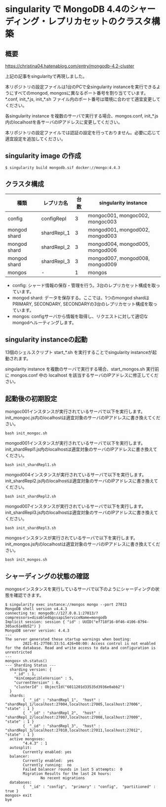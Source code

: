 # singularity で MongoDB 4.4のシャーディング・レプリカセットのクラスタ構築
## 概要
https://christina04.hatenablog.com/entry/mongodb-4.2-cluster

上記の記事をsingularityで再現しました。

本リポジトリの設定ファイルは1台のPCで全singularity instanceを実行できるようにすべてのmongod, mongosに異なるポート番号を割り当てています。
\*.conf, init_\*.js, init_\*.sh ファイル内のポート番号は環境に合わせて適宜変更してください。

各singularity instance を複数のサーバで実行する場合、mongos.conf, init_\*.js 内のlocalhostを各サーバのIPアドレスに変更してください。

本リポジトリの設定ファイルでは認証の設定を行っておりません。必要に応じて適宜設定を追加してください。

## singularity image の作成
```
$ singularity build mongodb.sif docker://mongo:4.4.3
```

## クラスタ構成
| 種類 | レプリカ名 | 台数 | singularity instance |
----|----|----|----
| config | configRepl | 3 | mongoc001, mongoc002, mongoc003 |
| mongod shard | shardRepl_1 | 3 | mongod001, mongod002, mongod003 |
| mongod shard | shardRepl_2 | 3 | mongod004, mongod005, mongod006 |
| mongod shard | shardRepl_3 | 3 | mongod007, mongod008, mongod009 |
| mongos | - | 1 | mongos |

- config: シャード情報の保存・管理を行う。3台のレプリカセット構成を取っています。
- mongod shard: データを保存する。ここでは、1つのmongod shardはPRIMARY, SECONDARY, SECONDARYの3台のレプリカセット構成を取っています。
- mongos: configサーバから情報を取得し、リクエストに対して適切なmongodへルーティングします。

## singularity instanceの起動
13個のシェルスクリプト start_\*.sh を実行することでsingularity instanceが起動されます。

singularity instance を複数のサーバで実行する場合、start_mongos.sh 実行前に mongos.conf 中の localhost を該当するサーバのIPアドレスに修正してください。

## 起動後の初期設定

mongoc001インスタンスが実行されているサーバで以下を実行します。init_mongoc.js内のlocalhostは適宜対象のサーバのIPアドレスに書き換えてください。

```
bash init_mongoc.sh
```

mongod001インスタンスが実行されているサーバで以下を実行します。init_shardRepl1.js内のlocalhostは適宜対象のサーバのIPアドレスに書き換えてください。

```
bash init_shardRepl1.sh
```

mongod004インスタンスが実行されているサーバで以下を実行します。init_shardRepl2.js内のlocalhostは適宜対象のサーバのIPアドレスに書き換えてください。

```
bash init_shardRepl2.sh
```

mongod007インスタンスが実行されているサーバで以下を実行します。init_shardRepl3.js内のlocalhostは適宜対象のサーバのIPアドレスに書き換えてください。

```
bash init_shardRepl3.sh
```

mongosインスタンスが実行されているサーバで以下を実行します。init_mongos.js内のlocalhostは適宜対象のサーバのIPアドレスに書き換えてください。

```
bash init_mongos.sh
```

## シャーディングの状態の確認
mongosインスタンスを実行しているサーバで以下のようにシャーディングの状態を確認できます。

```
$ singularity exec instance://mongos mongo --port 27013
MongoDB shell version v4.4.3
connecting to: mongodb://127.0.0.1:27013/?compressors=disabled&gssapiServiceName=mongodb
Implicit session: session { "id" : UUID("ef718f16-0f46-4106-8794-305ac61e0b52") }
MongoDB server version: 4.4.3
---
The server generated these startup warnings when booting: 
        2021-01-27T08:33:51.426+00:00: Access control is not enabled for the database. Read and write access to data and configuration is unrestricted
---
mongos> sh.status()
--- Sharding Status --- 
  sharding version: {
  	"_id" : 1,
  	"minCompatibleVersion" : 5,
  	"currentVersion" : 6,
  	"clusterId" : ObjectId("6011201d33535d3936e0abb2")
  }
  shards:
        {  "_id" : "shardRepl_1",  "host" : "shardRepl_1/localhost:27004,localhost:27005,localhost:27006",  "state" : 1 }
        {  "_id" : "shardRepl_2",  "host" : "shardRepl_2/localhost:27007,localhost:27008,localhost:27009",  "state" : 1 }
        {  "_id" : "shardRepl_3",  "host" : "shardRepl_3/localhost:27010,localhost:27011,localhost:27012",  "state" : 1 }
  active mongoses:
        "4.4.3" : 1
  autosplit:
        Currently enabled: yes
  balancer:
        Currently enabled:  yes
        Currently running:  no
        Failed balancer rounds in last 5 attempts:  0
        Migration Results for the last 24 hours: 
                No recent migrations
  databases:
        {  "_id" : "config",  "primary" : "config",  "partitioned" : true }
mongos> exit
bye
```
